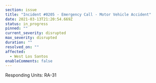 ```yaml
---
section: issue
title: "Incident #0205 - Emergency Call - Motor Vehicle Accident"
date: 2021-03-13T21:20:54.669Z
status: in_progress
pinned: ""
current_severity: disrupted
max_severity: disrupted
duration: ""
resolved_on: ""
affected:
  - West Los Santos
enableComments: false
---
```

Responding Units: RA-31